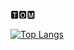 🆃🅾🅼
<!---
Tom-Lopez/Tom-Lopez is a ✨ special ✨ repository because its `README.md` (this file) appears on your GitHub profile.
You can click the Preview link to take a look at your changes.
--->

[![Top Langs](https://github-readme-stats.vercel.app/api/top-langs/?username=Tom-Lopez)](https://github.com/Tom-Lopez/github-readme-stats)
